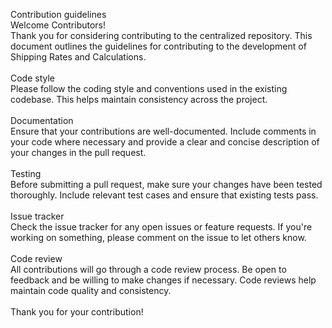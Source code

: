 Contribution guidelines\
Welcome Contributors!\
Thank you for considering contributing to the centralized repository. This document outlines the guidelines for contributing to the development of Shipping Rates and Calculations.\
\
Code style\
Please follow the coding style and conventions used in the existing codebase. This helps maintain consistency across the project.\
\
Documentation\
Ensure that your contributions are well-documented. Include comments in your code where necessary and provide a clear and concise description of your changes in the pull request.\
\
Testing\
Before submitting a pull request, make sure your changes have been tested thoroughly. Include relevant test cases and ensure that existing tests pass.\
\
Issue tracker\
Check the issue tracker for any open issues or feature requests. If you're working on something, please comment on the issue to let others know.\
\
Code review\
All contributions will go through a code review process. Be open to feedback and be willing to make changes if necessary. Code reviews help maintain code quality and consistency.\
\
Thank you for your contribution!
